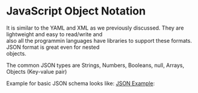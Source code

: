 # JavaScript Object Notation

It is similar to the YAML and XML as we previously discussed. They are lightweight and easy to read/write and\
also all the programmin languages have libraries to support these formats. JSON format is great even for nested\
objects.

The common JSON types are Strings, Numbers, Booleans, null, Arrays, Objects (Key-value pair)

Example for basic JSON schema looks like: [JSON Example](.data_formats/JSON/learning.json):

